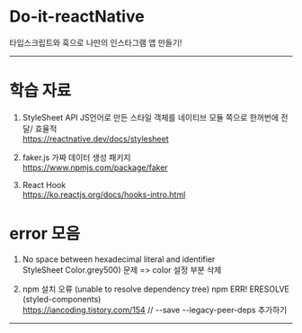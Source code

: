 # Do-it-reactNative
타입스크립트와 훅으로 나만의 인스타그램 앱 만들기!

------

# 학습 자료 

1. StyleSheet API  JS언어로 만든 스타일 객체를 네이티브 모듈 쪽으로 한꺼번에 전달/ 효율적    
https://reactnative.dev/docs/stylesheet

2. faker.js 가짜 데이터 생성 패키지  
https://www.npmjs.com/package/faker

3. React Hook  
https://ko.reactjs.org/docs/hooks-intro.html

# error 모음
1. No space between hexadecimal literal and identifier  
StyleSheet Color.grey500) 문제 => color 설정 부분 삭제 

2. npm 설치 오류 (unable to resolve dependency tree) npm ERR! ERESOLVE  (styled-components)  
https://iancoding.tistory.com/154   //   --save --legacy-peer-deps  추가하기



------


